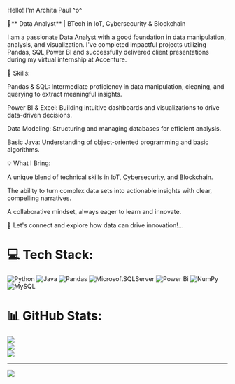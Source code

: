  Hello! I'm Archita Paul ^o^

🌟** Data Analyst** | BTech in IoT, Cybersecurity & Blockchain

I am a passionate Data Analyst with a good foundation in data manipulation, analysis, and visualization. I've completed impactful projects utilizing Pandas, SQL,Power BI and successfully delivered client presentations during my virtual internship at Accenture.



🔧 Skills:

Pandas & SQL: Intermediate proficiency in  data manipulation, cleaning, and querying to extract meaningful insights.

Power BI & Excel: Building intuitive dashboards and visualizations to drive data-driven decisions.

Data Modeling: Structuring and managing databases for efficient analysis.

Basic Java: Understanding of object-oriented programming and basic algorithms.



💡 What I Bring:

A unique blend of technical skills in IoT, Cybersecurity, and Blockchain.

The ability to turn complex data sets into actionable insights with clear, compelling narratives.

A collaborative mindset, always eager to learn and innovate.




🚀 Let's connect and explore how data can drive innovation!...




# 💻 Tech Stack:
![Python](https://img.shields.io/badge/python-3670A0?style=plastic&logo=python&logoColor=ffdd54) ![Java](https://img.shields.io/badge/java-%23ED8B00.svg?style=plastic&logo=openjdk&logoColor=white) ![Pandas](https://img.shields.io/badge/pandas-%23150458.svg?style=plastic&logo=pandas&logoColor=white) ![MicrosoftSQLServer](https://img.shields.io/badge/Microsoft%20SQL%20Server-CC2927?style=plastic&logo=microsoft%20sql%20server&logoColor=white) ![Power Bi](https://img.shields.io/badge/power_bi-F2C811?style=plastic&logo=powerbi&logoColor=black) ![NumPy](https://img.shields.io/badge/numpy-%23013243.svg?style=plastic&logo=numpy&logoColor=white) ![MySQL](https://img.shields.io/badge/mysql-4479A1.svg?style=plastic&logo=mysql&logoColor=white)
# 📊 GitHub Stats:
![](https://github-readme-stats.vercel.app/api?username=Archi20876&theme=nightowl&hide_border=false&include_all_commits=false&count_private=false)<br/>
![](https://github-readme-streak-stats.herokuapp.com/?user=Archi20876&theme=nightowl&hide_border=false)<br/>
![](https://github-readme-stats.vercel.app/api/top-langs/?username=Archi20876&theme=nightowl&hide_border=false&include_all_commits=false&count_private=false&layout=compact)

---
[![](https://visitcount.itsvg.in/api?id=Archi20876&icon=0&color=0)](https://visitcount.itsvg.in)

<!-- Proudly created with GPRM ( https://gprm.itsvg.in ) -->


